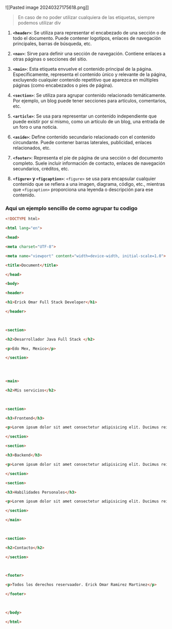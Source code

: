 ![[Pasted image 20240327175618.png]]

>En caso de no poder utilizar cualquiera de las etiquetas, siempre podemos utilizar div 

1. **`<header>`**: Se utiliza para representar el encabezado de una sección o de todo el documento. Puede contener logotipos, enlaces de navegación principales, barras de búsqueda, etc.
    
2. **`<nav>`**: Sirve para definir una sección de navegación. Contiene enlaces a otras páginas o secciones del sitio.
    
3. **`<main>`**: Esta etiqueta envuelve el contenido principal de la página. Específicamente, representa el contenido único y relevante de la página, excluyendo cualquier contenido repetitivo que aparezca en múltiples páginas (como encabezados o pies de página).
    
4. **`<section>`**: Se utiliza para agrupar contenido relacionado temáticamente. Por ejemplo, un blog puede tener secciones para artículos, comentarios, etc.
    
5. **`<article>`**: Se usa para representar un contenido independiente que puede existir por sí mismo, como un artículo de un blog, una entrada de un foro o una noticia.
    
6. **`<aside>`**: Define contenido secundario relacionado con el contenido circundante. Puede contener barras laterales, publicidad, enlaces relacionados, etc.
    
7. **`<footer>`**: Representa el pie de página de una sección o del documento completo. Suele incluir información de contacto, enlaces de navegación secundarios, créditos, etc.
    
8. **`<figure>` y `<figcaption>`**: `<figure>` se usa para encapsular cualquier contenido que se refiera a una imagen, diagrama, código, etc., mientras que `<figcaption>` proporciona una leyenda o descripción para ese contenido.


### Aqui un ejemplo sencillo de como agrupar tu codigo

```html
<!DOCTYPE html>

<html lang="en">

<head>

<meta charset="UTF-8">

<meta name="viewport" content="width=device-width, initial-scale=1.0">

<title>Document</title>

</head>

<body>

<header>

<h1>Erick Omar Full Stack Developer</h1>

</header>

  

<section>

<h2>Desarrollador Java Full Stack </h2>

<p>Edo Mex, Mexico</p>

</section>

  
  

<main>

<h2>Mis servicios</h2>

  

<section>

<h3>Frontend</h3>

<p>Lorem ipsum dolor sit amet consectetur adipisicing elit. Ducimus reiciendis natus, adipisci consequatur culpa praesentium exercitationem?</p>

</section>

<section>

<h3>Backend</h3>

<p>Lorem ipsum dolor sit amet consectetur adipisicing elit. Ducimus reiciendis natus, adipisci consequatur culpa praesentium exercitationem?</p>

</section>

<section>

<h3>Habilidades Personales</h3>

<p>Lorem ipsum dolor sit amet consectetur adipisicing elit. Ducimus reiciendis natus, adipisci consequatur culpa praesentium exercitationem?</p>

</section>

</main>

  

<section>

<h2>Contacto</h2>

</section>

  

<footer>

<p>Todos los derechos reservaador. Erick Omar Ramirez Martinez</p>

</footer>

  

</body>

</html>
```

